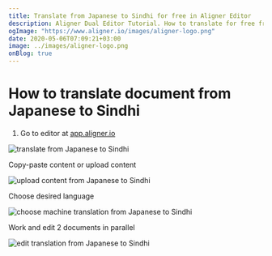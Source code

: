 ```yaml
---
title: Translate from Japanese to Sindhi for free in Aligner Editor
description: Aligner Dual Editor Tutorial. How to translate for free from Japanese to Sindhi. Aligner is multilingual document management platform. 
ogImage: "https://www.aligner.io/images/aligner-logo.png"
date: 2020-05-06T07:09:21+03:00
image: ../images/aligner-logo.png
onBlog: true
---
```


# How to translate document from Japanese to Sindhi

1. Go to editor at [app.aligner.io](https://app.aligner.io "Aligner App web page")

![translate from Japanese to Sindhi](../aligner-blank-editor.png "translate from Japanese to Sindhi")

Copy-paste content or upload content

![upload content from Japanese to Sindhi](../aligner-uploaded-document.png "upload content from Japanese to Sindhi")

Choose desired language

![choose machine translation from Japanese to Sindhi](../aligner-language-dropdown.png "choose machine translation from Japanese to Sindhi")

Work and edit 2 documents in parallel

![edit translation from Japanese to Sindhi](../aligner-double-sitded-editor.png "edit translation from Japanese to Sindhi")

